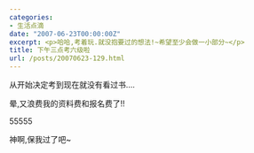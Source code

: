 ```yaml
---
categories:
- 生活点滴
date: "2007-06-23T00:00:00Z"
excerpt: <p>哈哈,考着玩.就没抱要过的想法!~希望至少会做一小部分~</p>
title: 下午三点考六级啦
url: /posts/20070623-129.html
---
```

从开始决定考到现在就没有看过书&#8230;.

晕,又浪费我的资料费和报名费了!!

55555

神啊,保我过了吧~
